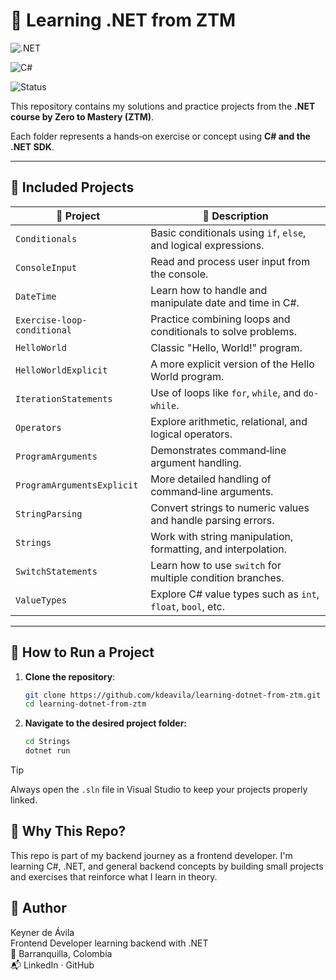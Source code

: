 ﻿# 🧠 Learning .NET from ZTM

![.NET](https://img.shields.io/badge/.NET-8.0-blueviolet?logo=.net) 

![C#](https://img.shields.io/badge/C%23-learning-blue?logo=csharp)

![Status](https://img.shields.io/badge/progress-ongoing-yellow)

This repository contains my solutions and practice projects from the **.NET course by Zero to Mastery (ZTM)**.  

Each folder represents a hands‑on exercise or concept using **C# and the .NET SDK**.

---

## 📁 Included Projects

| 📂 Project                    | 📄 Description                                                        |
|-------------------------------|------------------------------------------------------------------------|
| `Conditionals`                | Basic conditionals using `if`, `else`, and logical expressions.        |
| `ConsoleInput`                | Read and process user input from the console.                          |
| `DateTime`                    | Learn how to handle and manipulate date and time in C#.                |
| `Exercise-loop-conditional`   | Practice combining loops and conditionals to solve problems.           |
| `HelloWorld`                  | Classic "Hello, World!" program.                                       |
| `HelloWorldExplicit`          | A more explicit version of the Hello World program.                    |
| `IterationStatements`         | Use of loops like `for`, `while`, and `do-while`.                      |
| `Operators`                   | Explore arithmetic, relational, and logical operators.                 |
| `ProgramArguments`            | Demonstrates command‑line argument handling.                           |
| `ProgramArgumentsExplicit`    | More detailed handling of command‑line arguments.                      |
| `StringParsing`               | Convert strings to numeric values and handle parsing errors.           |
| `Strings`                     | Work with string manipulation, formatting, and interpolation.          |
| `SwitchStatements`            | Learn how to use `switch` for multiple condition branches.             |
| `ValueTypes`                  | Explore C# value types such as `int`, `float`, `bool`, etc.            |

---

## 🚀 How to Run a Project

1. **Clone the repository**:

   ```bash
   git clone https://github.com/kdeavila/learning-dotnet-from-ztm.git
   cd learning-dotnet-from-ztm

2. **Navigate to the desired project folder:**

    ```bash
    cd Strings
    dotnet run

> [!TIP]
> Always open the `.sln` file in Visual Studio to keep your projects properly linked.

## 🧠 Why This Repo?

This repo is part of my backend journey as a frontend developer.
I'm learning C#, .NET, and general backend concepts by building small projects and exercises that reinforce what I learn in theory.

## 👤 Author

Keyner de Ávila  
Frontend Developer learning backend with .NET  
📍 Barranquilla, Colombia  
📬 LinkedIn · GitHub